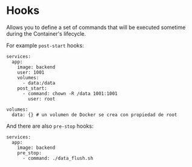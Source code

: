 # Hooks
Allows you to define a set of commands that will be executed sometime during the Container's lifecycle.

For example `post-start` hooks:
```
services:
  app:
    image: backend
    user: 1001
    volumes:
      - data:/data    
    post_start:
      - command: chown -R /data 1001:1001
        user: root

volumes:
  data: {} # un volumen de Docker se crea con propiedad de root

```

And there are also `pre-stop` hooks:
```
services:
  app:
    image: backend
    pre_stop:
      - command: ./data_flush.sh
```